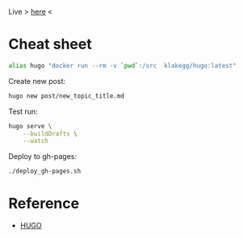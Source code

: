 Live > [here](http://suapapa.github.io/blog/) <

# Cheat sheet

```bash
alias hugo "docker run --rm -v `pwd`:/src  klakegg/hugo:latest"
```

Create new post:

```bash
hugo new post/new_topic_title.md
```

Test run:

```bash
hugo serve \
    --buildDrafts \
    --watch
```

Deploy to gh-pages:

```
./deploy_gh-pages.sh
```

# Reference

* [HUGO](https://gohugo.io/)

